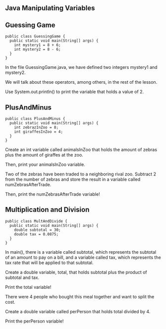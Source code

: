 ## Java Manipulating Variables

## Guessing Game

```
public class GuessingGame {
  public static void main(String[] args) {   
    int mystery1 = 8 + 6;
    int mystery2 = 8 - 6;
  }
}
```

In the file GuessingGame.java, we have defined two integers mystery1 and mystery2.

We will talk about these operators, among others, in the rest of the lesson.

Use System.out.println() to print the variable that holds a value of 2.

## PlusAndMinus

```
public class PlusAndMinus {
  public static void main(String[] args) {
    int zebrazInZoo = 8;
    int giraffesInZoo = 4;
  }
}
```

Create an int variable called animalsInZoo that holds the amount of zebras plus the amount of giraffes at the zoo.

Then, print your animalsInZoo variable.

Two of the zebras have been traded to a neighboring rival zoo. Subtract 2 from the number of zebras and store the result in a variable called numZebrasAfterTrade.

Then, print the numZebrasAfterTrade variable!

## Multiplication and Division

```
public class MultAndDivide {
  public static void main(String[] args) {
    double subtotal = 30;
    double tax = 0.0875;
  }
}
```

In main(), there is a variable called subtotal, which represents the subtotal of an amount to pay on a bill, and a variable called tax, which represents the tax rate that will be applied to that subtotal.

Create a double variable, total, that holds subtotal plus the product of subtotal and tax.

Print the total variable!

There were 4 people who bought this meal together and want to split the cost.

Create a double variable called perPerson that holds total divided by 4.

Print the perPerson variable!
